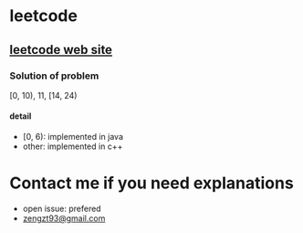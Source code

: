 # leetcode

## [leetcode web site](https://leetcode.com/problemset/algorithms/)

### Solution of problem
[0, 10), 11, [14, 24)

#### detail
- [0, 6): implemented in java
- other: implemented in c++

# Contact me if you need explanations
- open issue: prefered
- zengzt93@gmail.com
